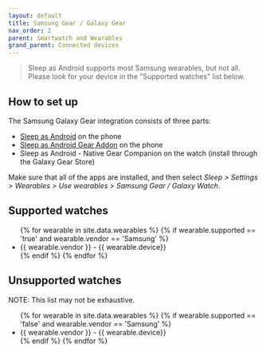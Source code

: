 ```yaml
---
layout: default
title: Samsung Gear / Galaxy Gear
nav_order: 2
parent: Smartwatch and Wearables
grand_parent: Connected devices
---
```

> Sleep as Android supports most Samsung wearables, but not all. Please look for your device in the "Supported watches" list below.

## How to set up
The Samsung Galaxy Gear integration consists of three parts:
* [Sleep as Android](https://play.google.com/store/apps/details?id=com.urbandroid.sleep) on the phone
* [Sleep as Android Gear Addon](https://play.google.com/store/apps/details?id=com.urbandroid.sleep.addon.generic.samsung) on the phone
* Sleep as Android - Native Gear Companion on the watch (install through the Galaxy Gear Store)

Make sure that all of the apps are installed, and then select *Sleep > Settings > Wearables > Use wearables > Samsung Gear / Galaxy Watch*.

## Supported watches

<ul>
{% for wearable in site.data.wearables %}
  {% if wearable.supported == 'true' and wearable.vendor == 'Samsung' %}
  <li>
      {{ wearable.vendor }} - {{ wearable.device}}
  </li>
  {% endif %}
{% endfor %}
</ul>

## Unsupported watches
NOTE: This list may not be exhaustive.

<ul>
{% for wearable in site.data.wearables %}
  {% if wearable.supported == 'false' and wearable.vendor == 'Samsung' %}
  <li>
      {{ wearable.vendor }} - {{ wearable.device}}
  </li>
  {% endif %}
{% endfor %}
</ul>